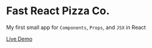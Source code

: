 # Fast React Pizza Co.

My first small app for `Components`, `Props`, and `JSX` in React

<a href="https://omarsha6an.github.io/fast-react-pizza/">Live Demo</a>
